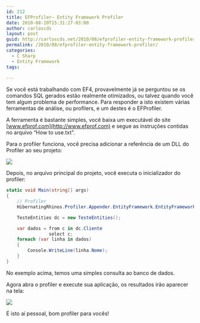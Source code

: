 ```yaml
---
id: 212
title: EFProfiler– Entity Framework Profiler
date: 2010-08-20T15:31:27-03:00
author: carloscds
layout: post
guid: http://carloscds.net/2010/08/efprofiler-entity-framework-profiler/
permalink: /2010/08/efprofiler-entity-framework-profiler/
categories:
  - C Sharp
  - Entity Framework
tags:
  
---
```

Se você está trabalhando com EF4, provavelmente já se perguntou se os comandos SQL gerados estão realmente otimizados, ou talvez quando você tem algum problema de performance. Para responder a isto existem várias ferramentas de análise, ou profilers, e um destes é o EFProfiler.

A ferramenta é bastante simples, você baixa um executável do site [www.efprof.com](http://www.efprof.com) e segue as instruções contidas no arquivo “How to use.txt”.

Para o profiler funciona, você precisa adicionar a referência de um DLL do Profiler ao seu projeto: 

![]( wp-content/uploads/2010/08/image2.png)

Depois, no arquivo principal do projeto, você executa o inicializador do profiler:

```csharp
static void Main(string[] args)
{
    // Profiler
    HibernatingRhinos.Profiler.Appender.EntityFramework.EntityFrameworkProfiler.Initialize();

    TesteEntities dc = new TesteEntities();

    var dados = from c in dc.Cliente
                select c;
    foreach (var linha in dados)
    {
        Console.WriteLine(linha.Nome);
    }
}
```

No exemplo acima, temos uma simples consulta ao banco de dados.

Agora abra o profiler e execute sua aplicação, os resultados irão aparecer na tela:

![]( wp-content/uploads/2010/08/image_thumb4.png)

É isto aí pessoal, bom profiler para vocês!